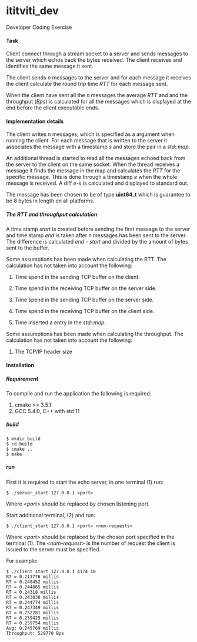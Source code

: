 # ititviti_dev

Developer Coding Exercise

#### Task

Client connect through a stream socket to a server and sends messages to the server which echos back the 
bytes received. The client receives and identifies the same message it sent.

The client sends *n* messages to the server and for each message it receives the client calculate the 
round trip time *RTT* for each message sent.
 
When the client have sent all the *n* messages the average *RTT* and and the throughput (*Bps*)
is calculated for all the messages which is displayed at the end before the client executable
ends.

#### Implementation details

The client writes *n* messages, which is specified as a argument when running the client.
For each message that is written to the server it associates the message with a timestamp *s* 
and store the pair in a *std::map*.
 
An additional thread is started to read all the messages echoed back from the server to the client on
the same socket. When the thread receives a message it finds the message in the map and calculates
the *RTT* for the specific message. This is done through a timestamp *e* when the whole message is 
received. A diff *e-s* is calculated and displayed to standard out. 

The message has been chosen to be of type **uint64_t** which is guarantee to be 8 bytes in length on
all platforms.

##### The RTT and throughput calculation

A time stamp *start* is created before sending the first message to the server and time stamp *end* is
taken after *n* messages has been sent to the server. The difference is calculated *end - start* and divided
by the amount of bytes sent to the buffer.

Some assumptions has been made when calculating the RTT. The calculation has not taken into account the
following:

1. Time spend in the sending TCP buffer on the client.
 
2. Time spend in the receiving TCP buffer on the server side.
 
3. Time spend in the sending TCP buffer on the server side.

4. Time spend in the receiving TCP buffer on the client side.

5. Time inserted a entry in the *std::map*.

Some assumptions has been made when calculating the throughput. The calculation has not taken into account the
following:

1. The TCP/IP header size

#### Installation

##### Requirement

To compile and run the application the following is required:

1. cmake >= 3.5.1
2. GCC 5.4.0, C++ with std 11
  
##### build

```shell
$ mkdir build 
$ cd build
$ cmake ..
$ make
```
##### run

First it is required to start the echo server, in one terminal (1) run:

```shell
$ ./server_start 127.0.0.1 <port>
```
Where *\<port\>* should be replaced by chosen listening port.

Start additional terminal, (2) and run:

```shell
$ ./client_start 127.0.0.1 <port> <num-requests>
```

Where *\<port\>* should be replaced by the chosen port specified in the terminal (1).
The *\<num-request\>* is the number of request the client is issued to the server must be specified.
 
For example:
 ```shell
 $ ./client_start 127.0.0.1 4174 10
RT = 0.213776 millis
RT = 0.248452 millis
RT = 0.244865 millis
RT = 0.24318 millis
RT = 0.243838 millis
RT = 0.244774 millis
RT = 0.247349 millis
RT = 0.252281 millis
RT = 0.259425 millis
RT = 0.259754 millis
Avg: 0.245769 millis
Throughput: 529770 Bps
```







